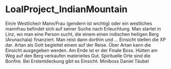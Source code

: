 # LoalProject_IndianMountain
Ein/e Westliche/r Mann/Frau (gendern ist wichtig) oder ein westliches mannfrau befindet sich auf seiner Suche nach Erleuchtung. 
Man startet in Linz, wo man eine Person sucht, die einem einen indischen heiligen Berg (Arunachala) finanziert. Man reist dann dorthin und ...
Einsicht stellen die XP dar.
Artan als Gott begleitet einem auf der Reise. Über Artan kann die Einsicht ausgegeben werden. Am Ende ist er der Finale Boss.
Hütten am Weg auf den Berg verkaufen materielles Gut.
Spirituelle Orte sind die Bonfire. Bei Erstentdeckung gibt es Einsicht.
Miniboss Daniel Täubel

